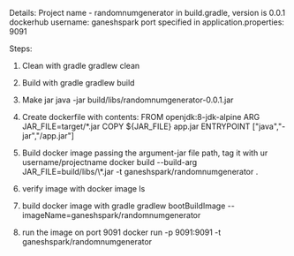 Details:
Project name - randomnumgenerator
in build.gradle, version is 0.0.1
dockerhub username: ganeshspark
port specified in application.properties: 9091

Steps:
1. Clean with gradle
gradlew clean
2. Build with gradle
gradlew build
3. Make jar
java -jar build/libs/randomnumgenerator-0.0.1.jar
4. Create dockerfile with contents:
FROM openjdk:8-jdk-alpine
ARG JAR_FILE=target/*.jar
COPY ${JAR_FILE} app.jar
ENTRYPOINT ["java","-jar","/app.jar"]

5. Build docker image passing the argument-jar file path, tag it with ur username/projectname
docker build --build-arg JAR_FILE=build/libs/\\*.jar -t ganeshspark/randomnumgenerator .

6. verify image with docker image ls

7. build docker image with gradle
gradlew bootBuildImage --imageName=ganeshspark/randomnumgenerator

8. run the image on port 9091
docker run -p 9091:9091 -t ganeshspark/randomnumgenerator
